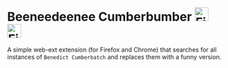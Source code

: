 # Beeneedeenee Cumberbumber <a href="https://addons.mozilla.org/en-US/firefox/addon/beeneedeenee-cumberbumber/"><img src="https://static.wikia.nocookie.net/logopedia/images/e/ee/Firefox_Logo%2C_2019.svg/revision/latest?cb=20190820174310" alt="Firefox" width="32"/></a> <a href="https://chrome.google.com/webstore/detail/beeneedeenee-cumberbumber/apndnmkmgbbfaibjmgapjhlbndfpgbcj"><img src="https://ssl.gstatic.com/chrome/webstore/images/chrome_logo_96.png" alt="Firefox" width="32"/></a>

A simple web-ext extension (for Firefox and Chrome) that searches for all instances of `Benedict Cumberbatch` and replaces them with a funny version.
